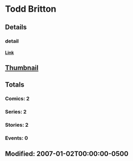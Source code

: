 # Todd  Britton 
## Details
### detail
#### [Link](http://marvel.com/comics/creators/9556/todd_britton?utm_campaign=apiRef&utm_source=225578a89fc76f3d20fbffda5d17a88d)
## [Thumbnail](http://i.annihil.us/u/prod/marvel/i/mg/b/40/image_not_available.jpg)
## Totals
### Comics: 2
### Series: 2
### Stories: 2
### Events: 0
## Modified: 2007-01-02T00:00:00-0500